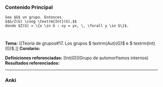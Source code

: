 ### Contenido Principal

```ad-theorem
Sea $G$ un grupo. Entonces
$$G/Z(G) \cong \textrm{Int}(G),$$
donde $Z(G) = \{x \in G : xy = yx, \, \forall y \in G\}$.
```

```ad-proof


```

**Tema:** [[Teoría de grupos#17. Los grupos $ textrm{Aut}(G)$ e $ textrm{Int}(G)$.]]
**Corolario:**

**Definiciones referenciadas:** [$\textrm{Int}(G)$](Grupo de automorfismos internos)
**Resultados referenciados:**

---
### Anki
